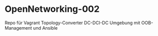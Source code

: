 # OpenNetworking-002
Repo für Vagrant Topology-Converter DC-DCI-DC Umgebung mit OOB-Management und Ansible
